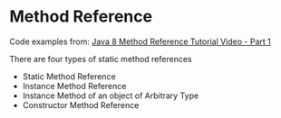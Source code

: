 # Method Reference

Code examples from: [Java 8 Method Reference Tutorial Video - Part 1](https://youtu.be/1tit4YXhSvM)

There are four types of static method references
- Static Method Reference
- Instance Method Reference
- Instance Method of an object of Arbitrary Type
- Constructor Method Reference